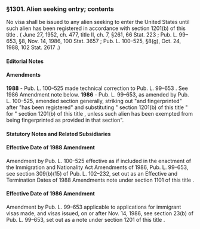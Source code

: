 <!--
url: https://uscode.house.gov/view.xhtml?req=granuleid:USC-prelim-title8-section1301&num=0&edition=prelim
date_accessed: 2024-07-28 23:45:38
-->
### §1301\. Alien seeking entry; contents
 No visa shall be issued to any alien seeking to enter the United States until such alien has been registered in accordance with
 section 1201(b) of this title
 .
 (
 June 27, 1952, ch. 477, title II, ch. 7, §261,
 66 Stat. 223
 ;
 Pub. L. 99–653,
 §8, Nov. 14, 1986,
 100 Stat. 3657
 ;
 Pub. L. 100–525,
 §8(g), Oct. 24, 1988,
 102 Stat. 2617
 .)
#### **Editorial Notes**
#### Amendments
**1988** 
 \-
 Pub. L. 100–525
 made technical correction to
 Pub. L. 99–653
 . See 1986 Amendment note below.
**1986** 
 \-
 Pub. L. 99–653,
 as amended by
 Pub. L. 100–525,
 amended section generally, striking out "and fingerprinted" after "has been registered" and substituting "
 section 1201(b) of this title
 " for "
 section 1201(b) of this title
 , unless such alien has been exempted from being fingerprinted as provided in that section".
#### **Statutory Notes and Related Subsidiaries**
#### Effective Date of 1988 Amendment
 Amendment by
 Pub. L. 100–525
 effective as if included in the enactment of the Immigration and Nationality Act Amendments of 1986,
 Pub. L. 99–653,
 see section 309(b)(15\) of
 Pub. L. 102–232,
 set out as an Effective and Termination Dates of 1988 Amendments note under
 section 1101 of this title
 .
#### Effective Date of 1986 Amendment
 Amendment by
 Pub. L. 99–653
 applicable to applications for immigrant visas made, and visas issued, on or after Nov. 14, 1986, see section 23(b) of
 Pub. L. 99–653,
 set out as a note under
 section 1201 of this title
 .

